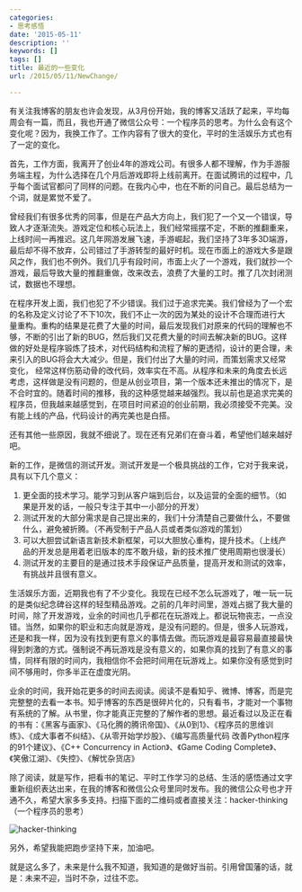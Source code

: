 ```yaml
---
categories:
- 思考感悟
date: '2015-05-11'
description: ''
keywords: []
tags: []
title: 最近的一些变化
url: /2015/05/11/NewChange/

---
```



有关注我博客的朋友也许会发现，从3月份开始，我的博客又活跃了起来，平均每周会有一篇，而且，我也开通了微信公众号：一个程序员的思考。为什么会有这个变化呢？因为，我换工作了。工作内容有了很大的变化，平时的生活娱乐方式也有了一定的变化。

<!--more-->

首先，工作方面，我离开了创业4年的游戏公司。有很多人都不理解，作为手游服务端主程，为什么选择在几个月后游戏即将上线前离开。在面试腾讯的过程中，几乎每个面试官都问了同样的问题。在我内心中，也在不断的问自己。最后总结为一个词，就是累觉不爱了。

曾经我们有很多优秀的同事，但是在产品大方向上，我们犯了一个又一个错误，导致人才逐渐流失。游戏定位和核心玩法上，我们经常摇摆不定，不断的推翻重来，上线时间一再推迟。这几年网游发展飞速，手游崛起，我们坚持了3年多3D端游，最后却不得不放弃，公司错过了手游转型的最好时机。现在市面上的游戏大多是跟风之作，我们也不例外。我们几乎有段时间，市面上火了一个游戏，我们就抄一个游戏，最后导致大量的推翻重做，改来改去，浪费了大量的工时。推了几次封闭测试，数据也不理想。

在程序开发上面，我们也犯了不少错误。我们过于追求完美。我们曾经为了一个宏的名称及定义讨论了不下10次，我们不止一次的因为某处的设计不合理而进行大量重构。重构的结果是花费了大量的时间，最后发现我们对原来的代码的理解也不够，不断的引出了新的BUG，然后我们又花费大量的时间去解决新的BUG。这样做的好处是程序锻炼了技术，对代码结构和流程了解的更透彻，设计的更合理，未来引入的BUG将会大大减少。但是，我们付出了大量的时间，而策划需求又经常变化， 经常这样伤筋动骨的改代码，效率实在不高。从程序和未来的角度去长远考虑，这样做是没有问题的，但是从创业项目，第一个版本还未推出的情况下，是不合时宜的。随着时间的推移，我的这种感觉越来越强烈。我以前也是追求完美的程序员，但我越来越感觉到，在项目时间紧迫的创业前期，我必须接受不完美。没有能上线的产品，代码设计的再完美也是白搭。

还有其他一些原因，我就不细说了。现在还有兄弟们在奋斗着，希望他们越来越好吧。

新的工作，是微信的测试开发。测试开发是一个极具挑战的工作，它对于我来说，具有以下几个意义：

1. 更全面的技术学习。能学习到从客户端到后台，以及运营的全面的细节。（如果是开发的话，一般只专注于其中一小部分的开发）
1. 测试开发的大部分需求是自己提出来的，我们十分清楚自己要做什么，不要做什么，避免被折腾。（不再受制于产品人员或者类似游戏的策划）
1. 可以大胆尝试新语言新技术新框架，可以大胆放心重构，提升技术。（上线产品的开发总是用着老旧版本的库不敢升级，新的技术推广使用周期也很漫长）
1. 测试开发的主要目的是通过技术手段保证产品质量，提高开发和测试的效率，有挑战并且很有意义。

生活娱乐方面，近期我也有了不少变化。我现在已经不怎么玩游戏了，唯一玩一玩的是类似纪念碑谷这样的轻型精品游戏。之前的几年时间里，游戏占据了我大量的时间，除了开发游戏，业余的时间也几乎都花在玩游戏上。都说玩物丧志，一点没错。当然，如果你的职业和志向就是游戏，是没有问题的。但是，很多人玩游戏，还是和我一样，因为没有找到更有意义的事情去做。而玩游戏是最容易最直接最快得到刺激的方式。强制说不再玩游戏是没有意义的，如果你真的找到了有意义的事情，同样有限的时间内，我相信你不会把时间用在玩游戏上。如果你没有感觉到时间不够用时，你多半正在虚度光阴。

业余的时间，我开始花更多的时间去阅读。阅读不是看知乎、微博、博客，而是完完整整的去看一本书。知乎博客的东西是很碎片化的，只有看书，才能对一个事物有系统的了解。从书里，你才能真正完整的了解作者的思想。最近看过以及正在看的书有：《黑客与画家》、《马化腾的腾讯帝国》、《从0到1》、《程序员的思维训练》、《成大事者不纠结》、《从零开始学炒股》、《编写高质量代码 改善Python程序的91个建议》、《C++ Concurrency in Action》、《Game Coding Complete》、《笑傲江湖》、《失控》、《解忧杂货店》

除了阅读，就是写作，把看书的笔记、平时工作学习的总结、生活的感悟通过文字重新组织表达出来，在我的博客和微信公众号里同时发布。我的微信公众号也才开通不久，希望大家多多支持。扫描下面的二维码或者直接关注：hacker-thinking （一个程序员的思考）

![hacker-thinking](http://7xlx3k.com1.z0.glb.clouddn.com/qrcode.jpg)

另外，希望我能把跑步坚持下来，加油吧。

就是这么多了，未来是什么我不知道，我知道的是做好当前。引用曾国藩的话，就是：未来不迎，当时不杂，过往不恋。
